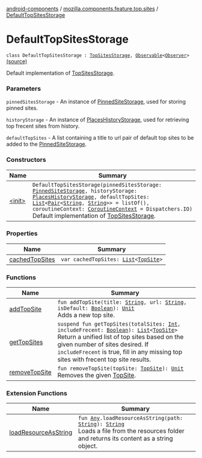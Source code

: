 [android-components](../../index.md) / [mozilla.components.feature.top.sites](../index.md) / [DefaultTopSitesStorage](./index.md)

# DefaultTopSitesStorage

`class DefaultTopSitesStorage : `[`TopSitesStorage`](../-top-sites-storage/index.md)`, `[`Observable`](../../mozilla.components.support.base.observer/-observable/index.md)`<`[`Observer`](../-top-sites-storage/-observer/index.md)`>` [(source)](https://github.com/mozilla-mobile/android-components/blob/master/components/feature/top-sites/src/main/java/mozilla/components/feature/top/sites/DefaultTopSitesStorage.kt#L27)

Default implementation of [TopSitesStorage](../-top-sites-storage/index.md).

### Parameters

`pinnedSitesStorage` - An instance of [PinnedSiteStorage](../-pinned-site-storage/index.md), used for storing pinned sites.

`historyStorage` - An instance of [PlacesHistoryStorage](../../mozilla.components.browser.storage.sync/-places-history-storage/index.md), used for retrieving top frecent
sites from history.

`defaultTopSites` - A list containing a title to url pair of default top sites to be added
to the [PinnedSiteStorage](../-pinned-site-storage/index.md).

### Constructors

| Name | Summary |
|---|---|
| [&lt;init&gt;](-init-.md) | `DefaultTopSitesStorage(pinnedSitesStorage: `[`PinnedSiteStorage`](../-pinned-site-storage/index.md)`, historyStorage: `[`PlacesHistoryStorage`](../../mozilla.components.browser.storage.sync/-places-history-storage/index.md)`, defaultTopSites: `[`List`](https://kotlinlang.org/api/latest/jvm/stdlib/kotlin.collections/-list/index.html)`<`[`Pair`](https://kotlinlang.org/api/latest/jvm/stdlib/kotlin/-pair/index.html)`<`[`String`](https://kotlinlang.org/api/latest/jvm/stdlib/kotlin/-string/index.html)`, `[`String`](https://kotlinlang.org/api/latest/jvm/stdlib/kotlin/-string/index.html)`>> = listOf(), coroutineContext: `[`CoroutineContext`](https://kotlinlang.org/api/latest/jvm/stdlib/kotlin.coroutines/-coroutine-context/index.html)` = Dispatchers.IO)`<br>Default implementation of [TopSitesStorage](../-top-sites-storage/index.md). |

### Properties

| Name | Summary |
|---|---|
| [cachedTopSites](cached-top-sites.md) | `var cachedTopSites: `[`List`](https://kotlinlang.org/api/latest/jvm/stdlib/kotlin.collections/-list/index.html)`<`[`TopSite`](../-top-site/index.md)`>` |

### Functions

| Name | Summary |
|---|---|
| [addTopSite](add-top-site.md) | `fun addTopSite(title: `[`String`](https://kotlinlang.org/api/latest/jvm/stdlib/kotlin/-string/index.html)`, url: `[`String`](https://kotlinlang.org/api/latest/jvm/stdlib/kotlin/-string/index.html)`, isDefault: `[`Boolean`](https://kotlinlang.org/api/latest/jvm/stdlib/kotlin/-boolean/index.html)`): `[`Unit`](https://kotlinlang.org/api/latest/jvm/stdlib/kotlin/-unit/index.html)<br>Adds a new top site. |
| [getTopSites](get-top-sites.md) | `suspend fun getTopSites(totalSites: `[`Int`](https://kotlinlang.org/api/latest/jvm/stdlib/kotlin/-int/index.html)`, includeFrecent: `[`Boolean`](https://kotlinlang.org/api/latest/jvm/stdlib/kotlin/-boolean/index.html)`): `[`List`](https://kotlinlang.org/api/latest/jvm/stdlib/kotlin.collections/-list/index.html)`<`[`TopSite`](../-top-site/index.md)`>`<br>Return a unified list of top sites based on the given number of sites desired. If `includeFrecent` is true, fill in any missing top sites with frecent top site results. |
| [removeTopSite](remove-top-site.md) | `fun removeTopSite(topSite: `[`TopSite`](../-top-site/index.md)`): `[`Unit`](https://kotlinlang.org/api/latest/jvm/stdlib/kotlin/-unit/index.html)<br>Removes the given [TopSite](../-top-site/index.md). |

### Extension Functions

| Name | Summary |
|---|---|
| [loadResourceAsString](../../mozilla.components.support.test.file/kotlin.-any/load-resource-as-string.md) | `fun `[`Any`](https://kotlinlang.org/api/latest/jvm/stdlib/kotlin/-any/index.html)`.loadResourceAsString(path: `[`String`](https://kotlinlang.org/api/latest/jvm/stdlib/kotlin/-string/index.html)`): `[`String`](https://kotlinlang.org/api/latest/jvm/stdlib/kotlin/-string/index.html)<br>Loads a file from the resources folder and returns its content as a string object. |
